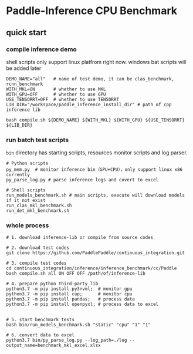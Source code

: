 # Paddle-Inference CPU Benchmark

## quick start

### compile inference demo
shell scripts only support linux platfrom right now.
windows bat scripts will be added later
```shell
DEMO_NAME="all"   # name of test demo, it can be clas_benchmark, rcnn_benchmark
WITH_MKL=ON       # whether to use MKL
WITH_GPU=OFF      # whether to use GPU
USE_TENSORRT=OFF  # whether to use TENSORRT
LIB_DIR="/workspace/paddle_inference_install_dir" # path of cpp inference lib

bash compile.sh ${DEMO_NAME} ${WITH_MKL} ${WITH_GPU} ${USE_TENSORRT} ${LIB_DIR}
```

### run batch test scripts
`bin` directory has starting scripts, resources monitor scripts and log parser.
```shell
# Python scripts
py_mem.py  # monitor inference bin（GPU+CPU），only support linux x86 currently
py_parse_log.py # parse inference logs and covert to excel

# Shell scripts
run_models_benchmark.sh # main scripts, execute will download models if it not exist
run_clas_mkl_benchmark.sh
run_det_mkl_benchmark.sh
```

### whole process
```shell
# 1. download inference-lib or compile from source codes

# 2. download test codes
git clone https://github.com/PaddlePaddle/continuous_integration.git

# 3. compile test codes
cd continuous_integration/inference/inference_benchmark/cc/Paddle
bash compile.sh all ON OFF OFF /path/of/inference-lib

# 4. prepare python third-party lib
python3.7 -m pip install py3nvml;  # monitor gpu
python3.7 -m pip install cup;      # monitor cpu
python3.7 -m pip install pandas;   # process data
python3.7 -m pip install openpyxl; # process data to excel


# 5. start benchmark tests
bash bin/run_models_benchmark.sh "static" "cpu" "1" "1"

# 6. convert data to excel
python3.7 bin/py_parse_log.py --log_path=./log --output_name=benchmark_mkl_excel.xlsx
```